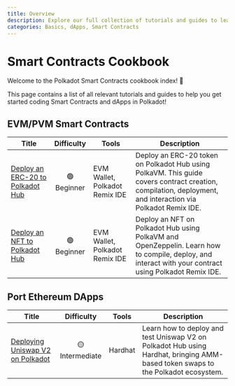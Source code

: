 ```yaml
---
title: Overview
description: Explore our full collection of tutorials and guides to learn step-by-step how to build, deploy, and work with Smart Contracts on Polkadot.
categories: Basics, dApps, Smart Contracts
---
```


# Smart Contracts Cookbook

Welcome to the Polkadot Smart Contracts cookbook index! 👋

This page contains a list of all relevant tutorials and guides to help you get started coding Smart Contracts and dApps in Polkadot!


<!-- START OF AUTOMATICALLY GENERATED CONTENT -->

## EVM/PVM Smart Contracts

| Title | Difficulty | Tools | Description |
|-------|:----------:|-------|-------------|
| [Deploy an ERC-20 to Polkadot Hub](/polkadot-docs/smart-contracts/cookbook/smart-contracts/deploy-erc20) | 🟢 Beginner | EVM Wallet, Polkadot Remix IDE | Deploy an ERC-20 token on Polkadot Hub using PolkaVM. This guide covers contract creation, compilation, deployment, and interaction via Polkadot Remix IDE. |
| [Deploy an NFT to Polkadot Hub](/polkadot-docs/smart-contracts/cookbook/smart-contracts/deploy-nft) | 🟢 Beginner | EVM Wallet, Polkadot Remix IDE | Deploy an NFT on Polkadot Hub using PolkaVM and OpenZeppelin. Learn how to compile, deploy, and interact with your contract using Polkadot Remix IDE. |

## Port Ethereum DApps

| Title | Difficulty | Tools | Description |
|-------|:----------:|-------|-------------|
| [Deploying Uniswap V2 on Polkadot](/polkadot-docs/smart-contracts/cookbook/eth-dapps/uniswap-v2) | 🟡 Intermediate | Hardhat | Learn how to deploy and test Uniswap V2 on Polkadot Hub using Hardhat, bringing AMM-based token swaps to the Polkadot ecosystem. |

<!-- END OF AUTOMATICALLY GENERATED CONTENT -->